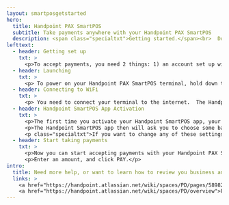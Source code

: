```yaml
---
layout: smartposgetstarted
hero: 
  title: Handpoint PAX SmartPOS
  subtitle: Take payments anywhere with your Handpoint PAX SmartPOS
  description: <span class="specialtxt">Getting started.</span><br>  Don’t panic. It’s easy.
lefttext: 
  - header: Getting set up
    txt: >
      <p>To accept payments, you need 2 things: 1) an account set up with your payments provider, and 2) a Handpoint PAX SmartPOS terminal.</p><p class="specialtxt">Not sure if you have what you need? Get in touch with your provider.</p> <p class="specialtxt">NOTE: If you are using another POS software app on a Handpoint PAX terminal, please contact your software provider for detailed activation instructions.</p>
  - header: Launching
    txt: >
      <p> To power on your Handpoint PAX SmartPOS terminal, hold down the power button on the right side of the terminal for 3-5 seconds. Your Hanpdoint app may start automatically.  If not, please select the Handpoint icon to launch it.</p> <p class="specialtxt">If you do not see the Handpoint icon, you can open the PAXSTORE icon and search for "Handpoint".</p>
  - header: Connecting to WiFi
    txt: >
      <p> You need to connect your terminal to the internet.  The Handpoint app may open automatically and walk you through steps to connect to wifi.</p> <p> You also can use the touch screen to set up your connection.  Simply bring the settings bar down from the top of the terminal screen. You must pull it all the way down until the settings appear in full with icon names. Select Wi-Fi (below the Wi-Fi icon) and toggle the switch to enable Wi-Fi. Once the list of available Wi-Fi networks appear, select your desired network. You may need to enter your WiFi password. When your card reader has successfully connected to the network, it will confirm by displaying “connected” below the network name.</p> <p class="specialtxt">Connecting via SIM?  Find SIM activation instructions here</p>
  - header: Handpoint SmartPOS App Activation
    txt: >
      <p>The first time you activate your Handpoint SmartPOS app, your terminal may need to dowload a few things before it can start taking payments.  If so, this will happen automatically and will only take a couple of minutes.</p> 
      <p>The Handpoint SmartPOS app then will ask you to choose some basic settings, including your language, currency, and refund password. In a few steps, you’re all set!</p>
      <p class="specialtxt">If you want to change any of these settings later, simply click into the settings of the Handpoint SmartPOS app.</p>
  - header: Start taking payments
    txt: >
      <p>Now you can start accepting payments with your Handpoint PAX SmartPOS solution. </p> 
      <p>Enter an amount, and click PAY.</p>
intro: 
  title: Need more help, or want to learn how to review you business analytics, process a refund, or replace the printer paper?
  links: >
    <a href="https://handpoint.atlassian.net/wiki/spaces/PD/pages/5898298/Card+Reader+User+Manuals?preview=/5898298/3061121037/Handpoint%20SmartPOS%20Quick%20Start%20Guide%20v.0621.pdf">Quick Start Guide</a><br>
    <a href="https://handpoint.atlassian.net/wiki/spaces/PD/overview">FAQs</a><br>
---
```


<div class="col-md-3 col-sm-3 col-md-offset-1 col-sm-offset-1">
  <div class="row">
    <img src="https://handpoint.imgix.net/Website%20refresh%20photos/product-images/HandpointSmartPOS-0621.png" class="img-responsive section-getstarted-mainpic" alt=""/>
  </div>

</div>
